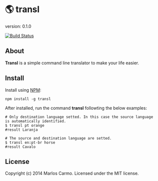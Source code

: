 # 🌎 transl

version: 0.1.0

[![Build Status](https://travis-ci.org/marloscarmo/transl.svg?branch=master)](https://travis-ci.org/marloscarmo/transl)


## About

**Transl** is a simple command line translator to make your life easier.


## Install

Install using [NPM](https://www.npmjs.org/):

```shell
npm install -g transl
```

After installed, run the command **transl** followting the below examples:

```shell
# Only destination language setted. In this case the source language is automatically identified.
$ transl pt orange
#result Laranja

# The source and destination language are setted.
$ transl en:pt-br horse
#result Cavalo
```


## License

Copyright (c) 2014 Marlos Carmo. Licensed under the MIT license.
